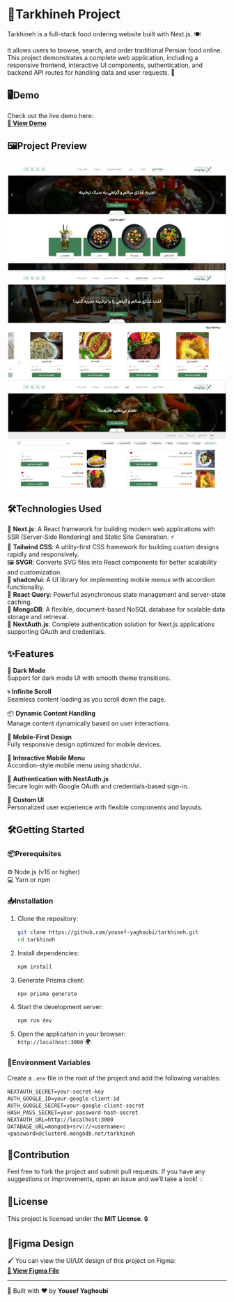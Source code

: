 # 🍞Tarkhineh Project

Tarkhineh is a full-stack food ordering website built with Next.js. 🍽️

It allows users to browse, search, and order traditional Persian food online.  
This project demonstrates a complete web application, including a responsive frontend, interactive UI components, authentication, and backend API routes for handling data and user requests. 🚀

## 🖥️Demo

Check out the live demo here:  
**[🔗 View Demo](https://tarkhineh-1307.vercel.app)**

## 🖼️Project Preview

<p align="center">
  <img src="./assets/tarkhineh1.webp" width="500">
  <img src="./assets/tarkhineh2.webp" width="500">
  <img src="./assets/tarkhineh3.webp" width="500">
</p>

## 🛠️Technologies Used

🍞 **Next.js**: A React framework for building modern web applications with SSR (Server-Side Rendering) and Static Site Generation. ⚡  
🎨 **Tailwind CSS**: A utility-first CSS framework for building custom designs rapidly and responsively.  
🖼️ **SVGR**: Converts SVG files into React components for better scalability and customization.  
📱 **shadcn/ui**: A UI library for implementing mobile menus with accordion functionality.  
📡 **React Query**: Powerful asynchronous state management and server-state caching.  
🍃 **MongoDB**: A flexible, document-based NoSQL database for scalable data storage and retrieval.  
🔐 **NextAuth.js**: Complete authentication solution for Next.js applications supporting OAuth and credentials.

## ✨Features

🌙 **Dark Mode**  
Support for dark mode UI with smooth theme transitions.

🌀 **Infinite Scroll**  
Seamless content loading as you scroll down the page.

📦 **Dynamic Content Handling**  
Manage content dynamically based on user interactions.

📱 **Mobile-First Design**  
Fully responsive design optimized for mobile devices.

🍔 **Interactive Mobile Menu**  
Accordion-style mobile menu using shadcn/ui.

👤 **Authentication with NextAuth.js**  
Secure login with Google OAuth and credentials-based sign-in.

🎨 **Custom UI**  
Personalized user experience with flexible components and layouts.

## 🛠️Getting Started

### 📦Prerequisites

⚙️ Node.js (v16 or higher)  
💻 Yarn or npm

### 📥Installation

1. Clone the repository:

   ```bash
   git clone https://github.com/yousef-yaghoubi/tarkhineh.git
   cd tarkhineh
   ```

2. Install dependencies:

   ```bash
   npm install
   ```

3. Generate Prisma client:

   ```bash
   npx prisma generate
   ```

4. Start the development server:

   ```bash
   npm run dev
   ```

5. Open the application in your browser:  
   `http://localhost:3000` 🌍

### 🔐Environment Variables

Create a `.env` file in the root of the project and add the following variables:

```env
NEXTAUTH_SECRET=your-secret-key
AUTH_GOOGLE_ID=your-google-client-id
AUTH_GOOGLE_SECRET=your-google-client-secret
HASH_PASS_SECRET=your-password-hash-secret
NEXTAUTH_URL=http://localhost:3000
DATABASE_URL=mongodb+srv://<username>:<password>@cluster0.mongodb.net/tarkhineh
```

## 🤝Contribution

Feel free to fork the project and submit pull requests. If you have any suggestions or improvements, open an issue and we’ll take a look! 💡

## 📝License

This project is licensed under the **MIT License**. 🔒

## 🎨Figma Design

🖌️ You can view the UI/UX design of this project on Figma:  
**[🔗 View Figma File](<https://www.figma.com/design/RSeAI35Xm1iwISm7cxU3zn/Tarkhineh-%7C-Food-ordering-Website-%26-Application-(Community)>)**

---

🔧 Built with ❤️ by **Yousef Yaghoubi**